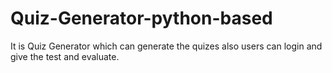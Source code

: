 # Quiz-Generator-python-based
It is Quiz Generator which can generate the quizes also users can login and give the test and evaluate.

